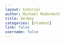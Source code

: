 ```yaml
---
layout: tutorial
author: Michael McDermott
title: kerbey
categories: [student]
link: false
username: false
---
```

